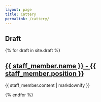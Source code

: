 ```yaml
---
layout: page
title: Cattery
permalink: /cattery/
---
```


## Draft
{% for draft in site.draft %}
  <h2>
    <a href="{{ staff_member.url }}">
      {{ staff_member.name }} - {{ staff_member.position }}
    </a>
  </h2>
  <p>{{ staff_member.content | markdownify }}</p>
{% endfor %}

